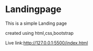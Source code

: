 # Landingpage
This is a simple Landing page

created using html,css,bootstrap

Live link:http://127.0.0.1:5500/index.html
